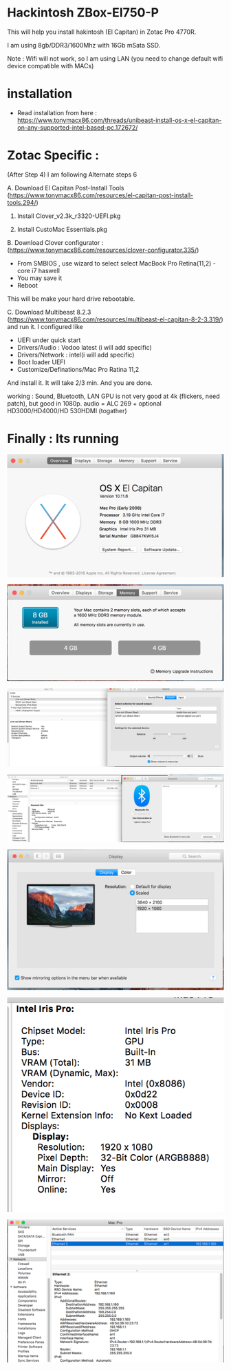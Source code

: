 # Hackintosh ZBox-EI750-P
This will help you install hakintosh (El Capitan) in Zotac Pro 4770R. 

I am using 8gb/DDR3/1600Mhz with 16Gb mSata SSD.

Note : Wifi will not work, so I am using LAN (you need to change default wifi device compatible with MACs) 

# installation

- Read installation from here : https://www.tonymacx86.com/threads/unibeast-install-os-x-el-capitan-on-any-supported-intel-based-pc.172672/

# Zotac Specific : 

(After Step 4) I am following Alternate steps 6

A. Download El Capitan Post-Install Tools (https://www.tonymacx86.com/resources/el-capitan-post-install-tools.294/) 

1. Install Clover_v2.3k_r3320-UEFI.pkg

2. Install CustoMac Essentials.pkg

B. Download Clover configurator : (https://www.tonymacx86.com/resources/clover-configurator.335/)
- From SMBIOS , use wizard to select select MacBook Pro Retina(11,2) - core i7 haswell
- You may save it 
- Reboot 

This will be make your hard drive rebootable. 

C. Download Multibeast 8.2.3 (https://www.tonymacx86.com/resources/multibeast-el-capitan-8-2-3.319/) and run it. I configured like 
- UEFI under quick start
- Drivers/Audio : Vodoo latest (i will add specific)
- Drivers/Network : intel(i will add specific)
- Boot loader UEFI 
- Customize/Definations/Mac Pro Ratina 11,2

And install it. It will take 2/3 min. And you are done. 

working : Sound, Bluetooth, LAN
GPU is not very good at 4k (flickers, need patch), but good in 1080p.
audio = ALC 269 + optional HD3000/HD4000/HD 530HDMI (togather)

# Finally : Its running 

![System](sys.png)

![RAM](ram.png)

![Sound](audio.png)

![bluetooth](bt.png)

![Display](display.png)

![Display-GPU](GPU.png)

![LAN](lan.png)
